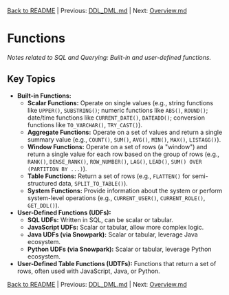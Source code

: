 [Back to README](../README.md) | Previous: [DDL_DML.md](DDL_DML.md) | Next: [Overview.md](Overview.md)

# Functions

*Notes related to SQL and Querying: Built-in and user-defined functions.*

## Key Topics
*   **Built-in Functions:**
    *   **Scalar Functions:** Operate on single values (e.g., string functions like `UPPER()`, `SUBSTRING()`; numeric functions like `ABS()`, `ROUND()`; date/time functions like `CURRENT_DATE()`, `DATEADD()`; conversion functions like `TO_VARCHAR()`, `TRY_CAST()`).
    *   **Aggregate Functions:** Operate on a set of values and return a single summary value (e.g., `COUNT()`, `SUM()`, `AVG()`, `MIN()`, `MAX()`, `LISTAGG()`).
    *   **Window Functions:** Operate on a set of rows (a "window") and return a single value for each row based on the group of rows (e.g., `RANK()`, `DENSE_RANK()`, `ROW_NUMBER()`, `LAG()`, `LEAD()`, `SUM() OVER (PARTITION BY ...)`).
    *   **Table Functions:** Return a set of rows (e.g., `FLATTEN()` for semi-structured data, `SPLIT_TO_TABLE()`).
    *   **System Functions:** Provide information about the system or perform system-level operations (e.g., `CURRENT_USER()`, `CURRENT_ROLE()`, `GET_DDL()`).
*   **User-Defined Functions (UDFs):**
    *   **SQL UDFs:** Written in SQL, can be scalar or tabular.
    *   **JavaScript UDFs:** Scalar or tabular, allow more complex logic.
    *   **Java UDFs (via Snowpark):** Scalar or tabular, leverage Java ecosystem.
    *   **Python UDFs (via Snowpark):** Scalar or tabular, leverage Python ecosystem.
*   **User-Defined Table Functions (UDTFs):** Functions that return a set of rows, often used with JavaScript, Java, or Python.


[Back to README](../README.md) | Previous: [DDL_DML.md](DDL_DML.md) | Next: [Overview.md](Overview.md)
